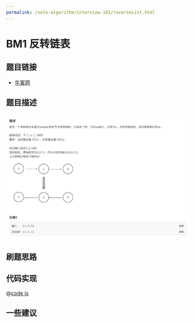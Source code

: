 ```yaml
---
permalink: /solo-algorithm/interview-101/reverseList.html
---
```


# BM1 反转链表

## 题目链接

- [牛客网](https://www.nowcoder.com/practice/75e878df47f24fdc9dc3e400ec6058ca)

## 题目描述

![反转链表.png](../images/reverseList.png)

## 刷题思路

## 代码实现

@[code js](@algorithm/interview-101/reverseList.js)

## 一些建议
